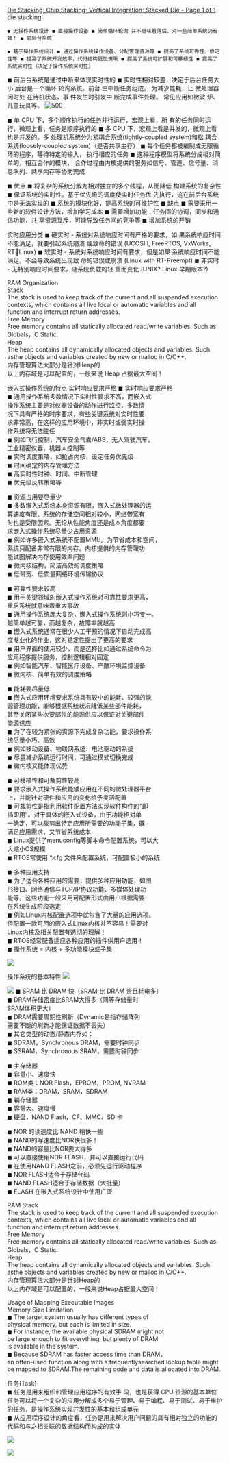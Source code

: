 [Die Stacking; Chip Stacking; Vertical Integration; Stacked Die - Page 1 of 1](https://eesemi.com/diestacking.htm) die stacking

```
◼ 无操作系统设计 ◼ 直接操作设备 ◼ 简单循环轮询 并不意味着落后，对一些简单系统仍有效！ ◼ 前后台系统

◼ 基于操作系统设计 ◼ 通过操作系统操作设备、分配管理资源等 ◼ 提高了系统可靠性、稳定性等 ◼ 提高了系统开发效率，代码结构更加清晰 ◼ 提高了系统可扩展和可移植性 ◼ 提高了系统实时性（决定于操作系统实时性）
```

◼ 前后台系统是通过中断来体现实时性的 ◼ 实时性相对较差，决定于后台任务大小
后台是一个循环 轮询系统。前台 由中断任务组成。 为减少能耗，让 微处理器闲时处 在待机状态，事 件发生时引发中 断完成事件处理。 常见应用如微波 炉、儿童玩具等。
![500](https://raw.githubusercontent.com/acdefg/cdn/main/obsidian/20221208011444.png)

◼ 单 CPU 下，多个顺序执行的任务并行运行，宏观上看，所 有的任务同时运行，微观上看，任务是顺序执行的 ◼ 多 CPU 下，宏观上看是并发的，微观上看也是并发的。多 处理机系统分为紧耦合系统(tightly-coupled system)和松 耦合系统(loosely-coupled system)（是否共享主存） ◼ 每个任务都被编制成无限循环的程序，等待特定的输入， 执行相应的任务 ◼ 这种程序模型将系统分成相对简单的，相互合作的模块， 合作过程由内核提供的服务如信号、管道、信号量、消 息队列、共享内存等协助完成

◼ 优点 ◼ 将复杂的系统分解为相对独立的多个线程，从而降低 构建系统的复杂性 ◼ 保证系统的实时性。基于优先级的调度使实时任务优 先执行，这在前后台系统中是无法实现的 ◼ 系统的模块化好，提高系统的可维护性 ◼ 缺点 ◼ 需要采用一些新的软件设计方法，增加学习成本 ◼ 需要增加功能：任务间的协调，同步和通信功能，共 享资源互斥，可能导致任务间的竞争等 ◼ 增加系统的开销

实时应用分类 ◼ 硬实时 - 系统对系统响应时间有严格的要求，如 果系统响应时间不能满足，就要引起系统崩溃 或致命的错误 (UCOSIII, FreeRTOS, VxWorks, RTLinux) ◼ 软实时 - 系统对系统响应时间有要求，但是如果 系统响应时间不能满足，不会导致系统出现致 命的错误或崩溃 (Linux with RT-Preempt) ◼ 非实时 - 无特别响应时间要求，随系统负载的轻 重而变化 (UNIX? Linux 早期版本?)

RAM Organization  
Stack  
The stack is used to keep track of the current and all suspended execution  
contexts, which contains all live local or automatic variables and all  
function and interrupt return addresses.  
Free Memory  
Free memory contains all statically allocated read/write variables. Such as  
Globals，C Static.  
Heap  
The heap contains all dynamically allocated objects and variables. Such asthe objects and variables created by new or malloc in C/C++.  
内存管理算法大部分是针对Heap的  
以上内存域是可以配置的，一般来说 Heap 占据最大空间！

嵌入式操作系统的特点
实时响应要求严格 
◼ 实时响应要求严格  
◼ 通用操作系统多数情况下实时性要求不高，而嵌入式  
操作系统主要是对仪器设备的动作进行监控，多数情  
况下具有严格的时序要求，有些关键系统对实时性要  
求非常高，在这样的应用环境中，非实时或弱实时操  
作系统将无法胜任  
◼ 例如飞行控制，汽车安全气囊/ABS，无人驾驶汽车，  
工业精密仪器，机器人控制等  
◼ 实时调度策略，如抢占内核，设定任务优先级  
◼ 时间确定的内存管理方法  
◼ 高实时性时钟、时间、中断管理  
◼ 优先级反转策略等  

◼ 资源占用要尽量少  
◼ 多数嵌入式系统本身资源有限，嵌入式微处理器的运  
算速度有限、系统的存储空间相对较小，网络带宽有  
时也是受限因素。无论从性能角度还是成本角度都要  
求嵌入式操作系统尽量少占用资源  
◼ 例如许多嵌入式系统不配置MMU。为节省成本和空间，  
系统只配备非常有限的内存。内核提供的内存管理功  
能试图解决内存使用效率问题  
◼ 微内核结构，简洁高效的调度策略  
◼ 低带宽、低质量网络环境传输协议  

◼ 可靠性要求较高  
◼ 用于关键领域的嵌入式操作系统对可靠性要求更高，  
重启系统就意味着重大事故  
◼ 通用操作系统庞大复杂，嵌入式操作系统则小巧专一。  
越简单越可靠，而越复杂，故障率就越高  
◼ 嵌入式系统通常在很少人工干预的情况下自动完成高  
度专业化的作业，这对稳定性提出了更高的要求  
◼ 用户界面的使用较少，而是选择比如通过系统命令为  
应用程序提供服务，控制逻辑相对固定  
◼ 例如智能汽车、智能医疗设备、严酷环境监控设备  
◼ 微内核、简单有效的调度策略  
  
◼ 能耗要尽量低  
◼ 嵌入式应用环境要求系统具有较小的能耗、较强的能  
源管理功能，能够根据系统状况降低某些部件能耗，  
甚至关闭某些次要部件的能源供应以保证对关键部件  
能源供应  
◼ 为了在较为紧张的资源下完成复杂功能，要求操作系  
统尽量小巧、高效  
◼ 例如移动设备、物联网系统、电池驱动的系统  
◼ 尽量减少系统运行时间，可通过模式切换完成  
◼ 微内核又能体现优势  

◼ 可移植性和可裁剪性较高  
◼ 要求嵌入式操作系统能够应用在不同的微处理器平台  
上，并能针对硬件和应用的变化给予灵活配置  
◼ 可裁剪性是指利用软件配置方法实现软件构件的“即  
插即用”。对于具体的嵌入式设备，由于功能相对单  
一确定，可以裁剪出特定应用所需要的功能子集，既  
满足应用需求，又节省系统成本  
◼ Linux提供了menuconfig等脚本命令配置系统，可以大  
大缩小OS规模  
◼ RTOS常使用 *.cfg 文件来配置系统，可配置极小的系统  
 
◼ 多种应用支持  
◼ 为了适合各种应用的需要，提供多种应用功能，如图  
形接口、网络通信与TCP/IP协议功能、多媒体处理功  
能等，这些功能一般采用可配置形式由用户根据需要  
在系统生成阶段选定  
◼ 例如Linux内核配置选项中就包含了大量的应用选项。  
但配置一款可用的嵌入式Linux内核并不容易！需要对  
Linux内核及相关配置有透彻的理解！  
◼ RTOS经常配备适应各种应用的插件供用户选用！  
◼ 操作系统 = 内核 + 多功能模块或子集

![](https://raw.githubusercontent.com/acdefg/cdn/main/obsidian/20221208015813.png)

操作系统的基本特性
![](https://raw.githubusercontent.com/acdefg/cdn/main/obsidian/20221208015902.png)

![](https://raw.githubusercontent.com/acdefg/cdn/main/obsidian/20221208020026.png)
◼ SRAM 比 DRAM 快（SRAM 比 DRAM 贵且耗电多）  
◼ DRAM存储密度比SRAM大得多（同等存储量时  
SRAM体积更大）  
◼ DRAM需要周期性刷新（Dynamic是指存储阵列  
需要不断的刷新才能保证数据不丢失）  
◼ 其它类型的动态/静态内存如：  
◼ SDRAM，Synchronous DRAM，需要时钟同步  
◼ SSRAM，Synchronous SRAM，需要时钟同步  

◼ 主存储器  
◼ 容量小、速度快  
◼ ROM类：NOR Flash，EPROM，PROM, NVRAM  
◼ RAM类：DRAM，SRAM，SDRAM  
◼ 辅存储器  
◼ 容量大、速度慢  
◼ 硬盘，NAND Flash，CF、MMC、SD 卡

◼ NOR 的读速度比 NAND 稍快一些  
◼ NAND的写速度比NOR快很多！  
◼ NAND的容量比NOR要大得多  
◼ 可以直接使用NOR FLASH，并可以直接运行代码  
◼ 在使用NAND FLASH之前，必须先运行驱动程序  
◼ NOR FLASH适合于存储代码  
◼ NAND FLASH适合于存储数据（大批量）  
◼ FLASH 在嵌入式系统设计中使用广泛

RAM
Stack  
The stack is used to keep track of the current and all suspended execution  
contexts, which contains all live local or automatic variables and all  
function and interrupt return addresses.  
Free Memory  
Free memory contains all statically allocated read/write variables. Such as  
Globals，C Static.  
Heap  
The heap contains all dynamically allocated objects and variables. Such asthe objects and variables created by new or malloc in C/C++.  
内存管理算法大部分是针对Heap的  
以上内存域是可以配置的，一般来说Heap占据最大空间！

Usage of Mapping Executable Images  
Memory Size Limitation  
◼ The target system usually has different types of  
physical memory, but each is limited in size.  
◼ For instance, the available physical SDRAM might not  
be large enough to fit everything, but plenty of DRAM  
is available in the system.  
◼ Because SDRAM has faster access time than DRAM，  
an often-used function along with a frequentlysearched lookup table might be mapped to SDRAM.The remaining code and data is allocated into DRAM.

任务(Task)  
◼ 任务是用来组织和管理应用程序的有效手 段，也是获得 CPU 资源的基本单位
任务可以将一个复杂的应用分解成多个易于管理、易于编程、易于测试、易于维护的任务，是操作系统实现并发性的基本和组成单元  
◼ 从应用程序设计的角度看，任务是用来解决用户问题的具有相对独立的功能的代码和与之相关联的数据结构而构成的实体  

![](https://raw.githubusercontent.com/acdefg/cdn/main/obsidian/20221208020433.png)

![](https://raw.githubusercontent.com/acdefg/cdn/main/obsidian/20221208123711.png)
